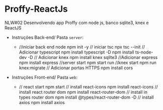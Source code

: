 # Proffy-ReactJs
NLW#02 Desenvolvendo app Proffy com node js, banco sqlite3, knex e ReactJS

- Instruções Back-end/ Pasta `server`:
  - //iniciar back end node
    npm init -y
    // iniciar tsc
    npx tsc --init
    // Adicionar typescript
    npm install typescript -D
    npm install ts-node-dev -D
    // Adicionar knex
    npm install knex sqlite3
    //Adicionar express
    npm install express
    //server start
    npm start run
    //knex start
    npm run knex:migrate
    // Adicionar portas HTTPS
    npm install cors
   
- Instruções Front-end/ Pasta `web`:
  - // react start
    npm start
    // install react-icons
    npm install react-icons
    // install react router dom
    npm install react-router-dom
    // install in types router dom
    npm install @types/react-router-dom -D
    // install axios
    npm install axios
